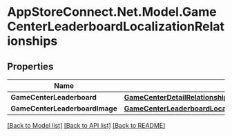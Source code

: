 # AppStoreConnect.Net.Model.GameCenterLeaderboardLocalizationRelationships

## Properties

Name | Type | Description | Notes
------------ | ------------- | ------------- | -------------
**GameCenterLeaderboard** | [**GameCenterDetailRelationshipsDefaultLeaderboard**](GameCenterDetailRelationshipsDefaultLeaderboard.md) |  | [optional] 
**GameCenterLeaderboardImage** | [**GameCenterLeaderboardLocalizationRelationshipsGameCenterLeaderboardImage**](GameCenterLeaderboardLocalizationRelationshipsGameCenterLeaderboardImage.md) |  | [optional] 

[[Back to Model list]](../README.md#documentation-for-models) [[Back to API list]](../README.md#documentation-for-api-endpoints) [[Back to README]](../README.md)

